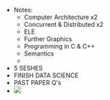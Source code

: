 - Notes:
    - Computer Architecture x2
    - Concurrent & Distributed x2
    - ELE
    - Further Graphics
    - Programming in C & C++
    - Semantics
    - 
- 5 SESHES
- FINISH DATA SCIENCE
- PAST PAPER Q's
- ![](local://C:/Users/malac/remnote/Malachy_O'Connor/files/Eu3TBgW42Z6aBMtxtk1oONdIuPIcmpM0flcusoiho9aERARCRmFQDUCwx9kbcqPiHjTzM946ZrSCkXf3YZRla5tuSMUL8iO4zJRGHRGBBMNkMllIRVd6-YkhOlbY2DRo.png) 
